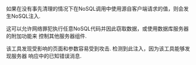 如果在没有事先清理的情况下在NoSQL调用中使用源自客户端请求的值，则会发生NoSQL注入.

这可以允许网络罪犯执行任意NoSQL代码并因此窃取数据，或使用数据库服务器的附加功能来
控制其他服务器组件.

该工具发现受影响的页面和参数容易受到攻击. 检测到此注入，因为该工具能够发现服务器
响应中的已知错误消息.